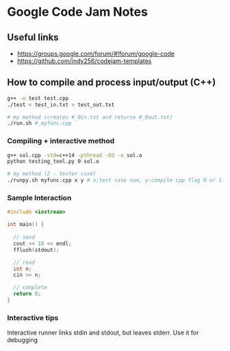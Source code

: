 # Google Code Jam Notes

## Useful links  
- https://groups.google.com/forum/#!forum/google-code
- https://github.com/indy256/codejam-templates


## How to compile and process input/output (C++)
```bash
g++ -o test test.cpp
./test < test_in.txt > test_out.txt

# my method (creates #_0in.txt and returns #_0out.txt)
./run.sh #_myfunc.cpp
```

### Compiling + interactive method
```bash
g++ sol.cpp -std=c++14 -pthread -O3 -o sol.o
python testing_tool.py 0 sol.o

# my method (2 - tester case)
./runpy.sh myfunc.cpp x y # x:test case num, y:compile cpp flag 0 or 1(optional)
```

### Sample Interaction
```cpp
#include <iostream>

int main() {
  
  // send
  cout << 10 << endl;
  fflush(stdout);

  // read
  int n;
  cin >> n;

  // complete
  return 0;
}

```

### Interactive tips
Interactive runner links stdin and stdout, but leaves stderr. Use it for debugging